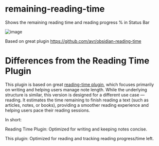 # remaining-reading-time
Shows the remaining reading time and reading progress % in Status Bar

![image](https://github.com/user-attachments/assets/72e9a669-f9ed-4fa9-b09c-883ea8826f41)

Based on great plugin https://github.com/avr/obsidian-reading-time
# Differences from the Reading Time Plugin

This plugin is based on great [reading-time plugin](https://github.com/avr/obsidian-reading-time), which focuses primarily on writing and helping users manage note length. While the underlying structure is similar, this version is designed for a different use case — reading.
It estimates the time remaining to finish reading a text (such as articles, notes, or books), providing a smoother reading experience and helping users pace their reading sessions.

In short:

Reading Time Plugin: Optimized for writing and keeping notes concise.

This plugin: Optimized for reading and tracking reading progress/time left.
